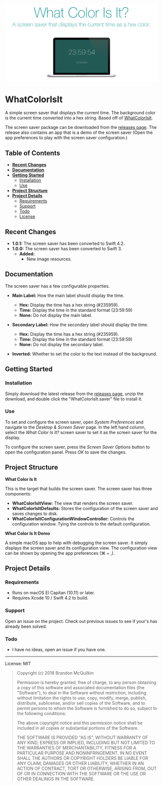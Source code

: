 ![banner](Resources/Banner.png)
![banner](Resources/Example.png)

WhatColorIsIt
=============

A simple screen saver that displays the current time. The background color is the current time converted into a hex string. Based off of [WhatColorIsIt](http://whatcolourisit.scn9a.org).

The screen saver package can be downloaded from the [releases page](https://github.com/Marxon13/WhatColorIsIt/releases). The release also contains an app that is a demo of the screen saver (Open the app preferences to play with the screen saver configuration.)

## Table of Contents

* [**Recent Changes**](#recent-changes)
* [**Documentation**](#documentation)
* [**Getting Started**](#getting-started)
    * [Installation](#installation)
    * [Use](#use)
* [**Project Structure**](project-structure)
* [**Project Details**](project-details)
    * [Requirements](requirements)
    * [Support](support)
    * [Todo](todo)
    * [License](license)

## Recent Changes

- **1.0.1:** The screen saver has been converted to Swift 4.2.
- **1.0.0:** The screen saver has been converted to Swift 3.
    - **Added:**
        - New image resources.


## Documentation

The screen saver has a few configurable properties.

- **Main Label:** How the main label should display the time.
    - **Hex:** Display the time has a hex string (#235959).
    - **Time:** Display the time in the standard format (23:59:59)
    - **None:** Do not display the main label.

- **Secondary Label:** How the secondary label should display the time.
    - **Hex:** Display the time has a hex string (#235959).
    - **Time:** Display the time in the standard format (23:59:59)
    - **None:** Do not display the secondary label.

- **Inverted:** Whether to set the color to the text instead of the background.

## Getting Started

### Installation

Simply download the latest release from the [releases page](https://github.com/Marxon13/WhatColorIsIt/releases), unzip the download, and double click the "WhatColorIsIt.saver" file to install it.

### Use

To set and configure the screen saver, open *System Preferences* and navigate to the *Desktop & Screen Saver* page. In the left hand column, select the *What Color Is It?* screen saver to set it as the screen saver for the display.

To configure the screen saver, press the *Screen Saver Options* button to open the configuration panel. Press *OK* to save the changes.

## Project Structure

**What Color Is It**

This is the target that builds the screen saver. The screen saver has three components:

- **WhatColorIsItView:** The view that renders the screen saver.
- **WhatColorIsItDefaults:** Stores the configuration of the screen saver and saves changes to disk.
- **WhatColorIsItConfigurationWindowController:** Controls the configuration window. Tying the controls to the default configuration.

**What Color Is It Demo**

A simple macOS app to help with debugging the screen saver. It simply displays the screen saver and its configuration view. The configuration view can be shown by opening the app preferences (⌘ + ,).

## Project Details

### Requirements

- Runs on macOS El Capitan (10.11) or later.
- Requires Xcode 10 / Swift 4.2 to build.

### Support

Open an issue on the project. Check out previous issues to see if your's has already been solved.

### Todo

- I have no ideas, open an issue if you have one.

------

License: MIT

>Copyright (c) 2018 Brandon McQuilkin
>
>Permission is hereby granted, free of charge, to any person obtaining a copy of this software and associated documentation files (the "Software"), to deal in the Software without restriction, including without limitation the rights to use, copy, modify, merge, publish, distribute, sublicense, and/or sell copies of the Software, and to permit persons to whom the Software is furnished to do so, subject to the following conditions:
>
>The above copyright notice and this permission notice shall be included in all copies or substantial portions of the Software.
>
>THE SOFTWARE IS PROVIDED "AS IS", WITHOUT WARRANTY OF ANY KIND, EXPRESS OR
IMPLIED, INCLUDING BUT NOT LIMITED TO THE WARRANTIES OF MERCHANTABILITY,
FITNESS FOR A PARTICULAR PURPOSE AND NONINFRINGEMENT. IN NO EVENT SHALL THE AUTHORS OR COPYRIGHT HOLDERS BE LIABLE FOR ANY CLAIM, DAMAGES OR OTHER
LIABILITY, WHETHER IN AN ACTION OF CONTRACT, TORT OR OTHERWISE, ARISING FROM, OUT OF OR IN CONNECTION WITH THE SOFTWARE OR THE USE OR OTHER DEALINGS IN
THE SOFTWARE.
